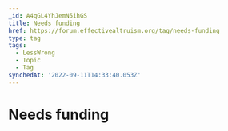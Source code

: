 ```yaml
---
_id: A4qGL4YhJemN5ihGS
title: Needs funding
href: https://forum.effectivealtruism.org/tag/needs-funding
type: tag
tags:
  - LessWrong
  - Topic
  - Tag
synchedAt: '2022-09-11T14:33:40.053Z'
---
```

# Needs funding

